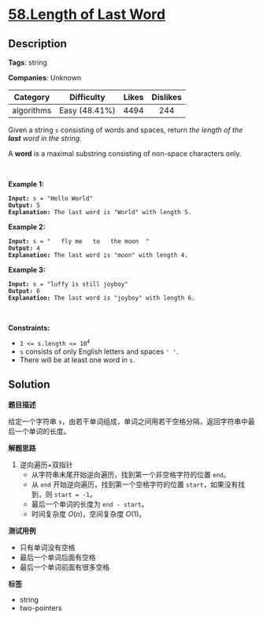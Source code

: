 # [58.Length of Last Word](https://leetcode.com/problems/length-of-last-word/description/)

## Description

**Tags**: string

**Companies**: Unknown

|  Category  |  Difficulty   | Likes | Dislikes |
| :--------: | :-----------: | :---: | :------: |
| algorithms | Easy (48.41%) | 4494  |   244    |

<p>Given a string <code>s</code> consisting of words and spaces, return <em>the length of the <strong>last</strong> word in the string.</em></p>
<p>A <strong>word</strong> is a maximal <span data-keyword="substring-nonempty">substring</span> consisting of non-space characters only.</p>
<p>&nbsp;</p>
<p><strong class="example">Example 1:</strong></p>
<pre><code><strong>Input:</strong> s = &quot;Hello World&quot;
<strong>Output:</strong> 5
<strong>Explanation:</strong> The last word is &quot;World&quot; with length 5.</code></pre>
<p><strong class="example">Example 2:</strong></p>
<pre><code><strong>Input:</strong> s = &quot;   fly me   to   the moon  &quot;
<strong>Output:</strong> 4
<strong>Explanation:</strong> The last word is &quot;moon&quot; with length 4.</code></pre>
<p><strong class="example">Example 3:</strong></p>
<pre><code><strong>Input:</strong> s = &quot;luffy is still joyboy&quot;
<strong>Output:</strong> 6
<strong>Explanation:</strong> The last word is &quot;joyboy&quot; with length 6.</code></pre>
<p>&nbsp;</p>
<p><strong>Constraints:</strong></p>
<ul>
  <li><code>1 &lt;= s.length &lt;= 10<sup>4</sup></code></li>
  <li><code>s</code> consists of only English letters and spaces <code>&#39; &#39;</code>.</li>
  <li>There will be at least one word in <code>s</code>.</li>
</ul>

## Solution

**题目描述**

给定一个字符串 `s`，由若干单词组成，单词之间用若干空格分隔，返回字符串中最后一个单词的长度。

**解题思路**

1. 逆向遍历+双指针
   - 从字符串末尾开始逆向遍历，找到第一个非空格字符的位置 `end`。
   - 从 `end` 开始逆向遍历，找到第一个空格字符的位置 `start`，如果没有找到，则 `start = -1`。
   - 最后一个单词的长度为 `end - start`。
   - 时间复杂度 $O(n)$，空间复杂度 $O(1)$。

**测试用例**

- 只有单词没有空格
- 最后一个单词后面有空格
- 最后一个单词前面有很多空格

**标签**

- string
- two-pointers
